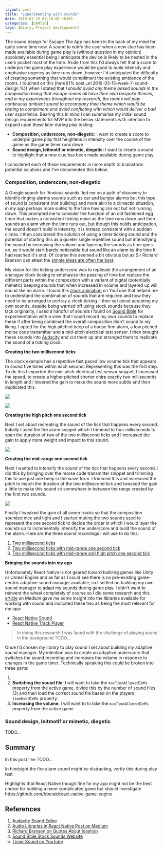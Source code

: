 ```yaml
---
layout: post
title: "Experimenting with sounds"
date: 2019-03-16 07:18:00 +0100
categories: [GAM720]
tags: [Diary, Project development]
---
```


The sound design for Escape The App has been in the back of my mind for quite some time now. A sound to notify the user when a new clue has been made available during game play is (without question in my opinion) absolutely essential being I anticipate the device is likely to be nested in the users pocket most of the time. Aside from this I'd always felt that a score to underpin the game play experience would be good to build intensity and emphasise urgency as time runs down, however I'd anticipated the difficulty of creating something that would compliment the existing ambience of the rooms. I touched on this [here]({% post_url 2019-03-15-week-7-sound-design %}) when I stated that *I should avoid any theme based sounds in the composition being that escape rooms all have their own bespoke themes, and in my experiences throughout my research, the rooms will play continuous ambient sound to accompany their theme which would be testing to compliment and avoid conflicting with which would deliver a bad user experience*. Bearing this in mind I can summarise my initial sound design requirements for MVP into the below statements with intention to expand upon these later during play testing:

- **Composition, underscore, non-diegetic**: I want to create a score to underpin game play that heightens in intensity over the course of the game as the game timer runs down.
- **Sound design, leitmotif or mimetic, diegetic**: I want to create a sound to highlight that a new clue has been made available during game play.

I considered each of these requirements in more depth to brainstorm potential solutions and I've documented this below.

### Composition, underscore, non-diegetic

A Google search for 'Anxious sounds' led me on a path of discovery to identify ringing alarms sounds such as car and burglar alarms but this type of sound is consistent (not building) and more akin to a climactic situation, in my app perhaps more suited to the time having ran out but not running down. This prompted me to consider the function of an old fashioned egg timer that makes a consistent ticking noise as the time runs down and then sounds an alarm when the time runs out, but though this builds anticipation, the sound doesn't build in intensity, it is instead consistent with a sudden climax. I then considered the solution of using a timer ticking sound and the potential of starting this as a quieter single repetitive sound but intensifying the sound by increasing the volume and layering the sounds as time goes on, so it would start barely noticeable but sound like an alarm by the time it had reached it's end. Of course this seemed a bit obvious but as Sir Richard Branson can attest the [simple ideas are often the best](https://www.virgin.com/richard-branson/my-top-10-quotes-ideas).

My vision for the ticking underscore was to replicate the arrangement of an analogue clock ticking to emphasise the passing of time but replace the different parts within the composition with a variant of digital (potentially mimetic) beeping sounds that when increased in volume and layered up will sound like an alarm. I found this [clock animation](https://www.youtube.com/watch?v=qjqZqpmaVks) on YouTube that helped me to understand the combination of sounds that are required and how they need to be arranged to portray a clock ticking. I then set about acquiring my own sounds, despite being warned off using stock sounds because they lack originality, I used a handful of sounds I found on [Sound Bible](http://soundbible.com) for experimentation with a view that I could record my own sounds to replace these if after being combined the overall composition didn't sound to my liking. I opted for the high pitched beep of a house firm alarm, a low pitched morse code transmitter and a mid-pitch electrical test sensor. I then brought these sounds into [Audacity](https://www.audacityteam.org) and cut them up and arranged them to replicate the sound of a ticking clock.

**Creating the two millisecond ticks**

The clock example has a repetitive fast paced low volume tick that appears to sound five times within each second. Representing this was the first step. To do this I imported the mid-pitch electrical test sensor snippet, I increased the speed, to create a higher pitched shorter chirp exactly two milliseconds in length and I lowered the gain to make the sound more subtle and then duplicated this.

![](/assets/img/GAM720_Wk7_Audacity--001.png)

![](/assets/img/GAM720_Wk7_Audacity--002.png)

**Creating the high pitch one second tick**

Next I set about recreating the sound of the tick that happens every second. Initially I used the fire alarm snippet which I trimmed to four milliseconds to span the duration of two of the two millisecond ticks and I increased the gain to apply more weight and impact to this sound.

![](/assets/img/GAM720_Wk7_Audacity--003.png)

**Creating the mid-range one second tick**

Next I wanted to intensify the sound of the tick that happens every second. I did this by bringing over the morse code transmitter snippet and trimming this to use just one beep in the wave form. I trimmed this and increased the pitch to match the duration of the two millisecond tick and tweaked the gain a little to make this sound sit somewhere in between the range created by the first two sounds.

![](/assets/img/GAM720_Wk7_Audacity--004.png)

Finally I tweaked the gain of all seven tracks so that the composition sounded nice and tight and I started muting the two sounds used to represent the one second tick to decide the order in which I would layer the sounds up to incrementally intensify the underscore and build the sound of the alarm. Here are the three sound recordings I will use to do this:

1. [Two millisecond ticks](/assets/sound/GAM720_Wk7_Underscore--001.mp3)
2. [Two millisecond ticks with mid-range one second tick](/assets/sound/GAM720_Wk7_Underscore--002.mp3)
3. [Two millisecond ticks with mid-range and high pitch one second tick](/assets/sound/GAM720_Wk7_Underscore--003.mp3)

**Bringing the sounds into my app**

Unfortunately React Native is not geared toward building games like Unity or Unreal Engine and as far as I could see there is no pre-existing game-centric adaptive sound manager available, so I settled on building my own sound manager to adapt my sounds during game play. I didn't want to reinvent the wheel completely of course so I did some research and this [article](https://medium.com/@emmettharper/the-state-of-audio-libraries-in-react-native-7e542f57b3b4) on Medium gave me some insight into the libraries available for working with sound and indicated these two as being the most relevant for my app:

- [React Native Sound](https://github.com/zmxv/react-native-sound)
- [React Native Track Player](https://react-native-kit.github.io/react-native-track-player)

> In doing this research I was faced with the challenge of playing sound in the background TODO...

Once I'd chosen my library to play sound I set about building my adaptive sound manager. My intention was to create an adaptive underscore that switches the sound recording and increases the volume in response to changes in the game timer. Technically speaking this could be broken into three parts:

1.
2. **Switching the sound file**: I will want to take the `maxTimeAllowedInMs` property from the active game, divide this by the number of sound files (3) and then load the correct sound file based on the players `timeUsedInMs` property.
3. **Increasing the volume**: I will want to to take the `maxTimeAllowedInMs` property from the active game

### Sound design, leitmotif or mimetic, diegetic

TODO...

## Summary

In this post I've TODO...

In hindsight the fire alarm sound might be distracting, verify this during play test

HIghlights that React Native though fine for my app might not be the best choice for building a more complicated game but should investigate https://github.com/bberak/react-native-game-engine

## References

1. [Audacity Sound Editor](https://www.audacityteam.org)
2. [Audio Libraries in React Native Post on Medium](https://medium.com/@emmettharper/the-state-of-audio-libraries-in-react-native-7e542f57b3b4)
3. [Richard Branson on Quotes About Ideation](https://www.virgin.com/richard-branson/my-top-10-quotes-ideas)
4. [Sound Bible Stock Sounds Website](http://soundbible.com)
5. [Timer Sound on YouTube](https://www.youtube.com/watch?v=qjqZqpmaVks)
